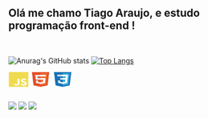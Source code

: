 ## Olá me chamo Tiago Araujo, e estudo programação front-end !

<div style="display: inline_block"><br>
  
 ![Anurag's GitHub stats](https://github-readme-stats.vercel.app/api?username=tiagoshadows&theme=github_dark&show_icons=true)
[![Top Langs](https://github-readme-stats.vercel.app/api/top-langs/?username=tiagoshadows&theme=github_dark&show_icons=true)](https://github.com/anuraghazra/github-readme-stats)
  
  <img align="center" alt="Rafa-Js" height="30" width="40" src="https://raw.githubusercontent.com/devicons/devicon/master/icons/javascript/javascript-plain.svg">
  <img align="center" alt="Rafa-HTML" height="30" width="40" src="https://raw.githubusercontent.com/devicons/devicon/master/icons/html5/html5-original.svg">
  <img align="center" alt="Rafa-CSS" height="30" width="40" src="https://raw.githubusercontent.com/devicons/devicon/master/icons/css3/css3-original.svg">  
</div>


 ##


  <a href="https://instagram.com/tiago_shadows" target="_blank"><img src="https://img.shields.io/badge/-Instagram-%23E4405F?style=for-the-badge&logo=instagram&logoColor=white" target="_blank"></a>
  <a href = "mailto:tiago_akat@hotmail.com"><img src="https://img.shields.io/badge/-Gmail-%23333?style=for-the-badge&logo=gmail&logoColor=white" target="_blank"></a>
  <a href="https://www.linkedin.com/in/tiago-de-araujo-silva-bb0ab5177/" target="_blank"><img src="https://img.shields.io/badge/-LinkedIn-%230077B5?style=for-the-badge&logo=linkedin&logoColor=white" target="_blank"></a> 
  



